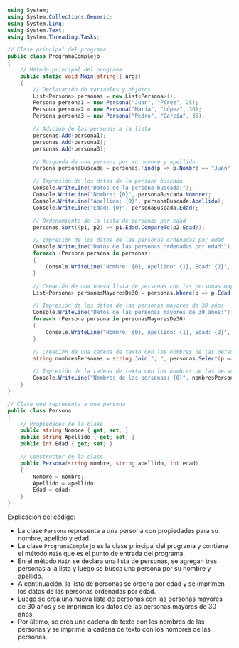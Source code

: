 ```c#
using System;
using System.Collections.Generic;
using System.Linq;
using System.Text;
using System.Threading.Tasks;

// Clase principal del programa
public class ProgramaComplejo
{
    // Método principal del programa
    public static void Main(string[] args)
    {
        // Declaración de variables y objetos
        List<Persona> personas = new List<Persona>();
        Persona persona1 = new Persona("Juan", "Pérez", 25);
        Persona persona2 = new Persona("María", "López", 30);
        Persona persona3 = new Persona("Pedro", "García", 35);

        // Adición de las personas a la lista
        personas.Add(persona1);
        personas.Add(persona2);
        personas.Add(persona3);

        // Búsqueda de una persona por su nombre y apellido
        Persona personaBuscada = personas.Find(p => p.Nombre == "Juan" && p.Apellido == "Pérez");

        // Impresión de los datos de la persona buscada
        Console.WriteLine("Datos de la persona buscada:");
        Console.WriteLine("Nombre: {0}", personaBuscada.Nombre);
        Console.WriteLine("Apellido: {0}", personaBuscada.Apellido);
        Console.WriteLine("Edad: {0}", personaBuscada.Edad);

        // Ordenamiento de la lista de personas por edad
        personas.Sort((p1, p2) => p1.Edad.CompareTo(p2.Edad));

        // Impresión de los datos de las personas ordenadas por edad
        Console.WriteLine("Datos de las personas ordenadas por edad:");
        foreach (Persona persona in personas)
        {
            Console.WriteLine("Nombre: {0}, Apellido: {1}, Edad: {2}", persona.Nombre, persona.Apellido, persona.Edad);
        }

        // Creación de una nueva lista de personas con las personas mayores de 30 años
        List<Persona> personasMayoresDe30 = personas.Where(p => p.Edad > 30).ToList();

        // Impresión de los datos de las personas mayores de 30 años
        Console.WriteLine("Datos de las personas mayores de 30 años:");
        foreach (Persona persona in personasMayoresDe30)
        {
            Console.WriteLine("Nombre: {0}, Apellido: {1}, Edad: {2}", persona.Nombre, persona.Apellido, persona.Edad);
        }

        // Creación de una cadena de texto con los nombres de las personas
        string nombresPersonas = string.Join(", ", personas.Select(p => p.Nombre));

        // Impresión de la cadena de texto con los nombres de las personas
        Console.WriteLine("Nombres de las personas: {0}", nombresPersonas);
    }
}

// Clase que representa a una persona
public class Persona
{
    // Propiedades de la clase
    public string Nombre { get; set; }
    public string Apellido { get; set; }
    public int Edad { get; set; }

    // Constructor de la clase
    public Persona(string nombre, string apellido, int edad)
    {
        Nombre = nombre;
        Apellido = apellido;
        Edad = edad;
    }
}
```

Explicación del código:

* La clase `Persona` representa a una persona con propiedades para su nombre, apellido y edad.
* La clase `ProgramaComplejo` es la clase principal del programa y contiene el método `Main` que es el punto de entrada del programa.
* En el método `Main` se declara una lista de personas, se agregan tres personas a la lista y luego se busca una persona por su nombre y apellido.
* A continuación, la lista de personas se ordena por edad y se imprimen los datos de las personas ordenadas por edad.
* Luego se crea una nueva lista de personas con las personas mayores de 30 años y se imprimen los datos de las personas mayores de 30 años.
* Por último, se crea una cadena de texto con los nombres de las personas y se imprime la cadena de texto con los nombres de las personas.
